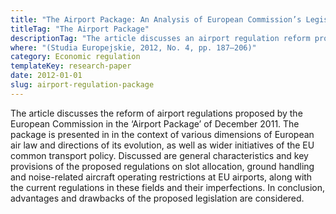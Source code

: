 ```yaml
---
title: "The Airport Package: An Analysis of European Commission’s Legislative Proposal (in Polish)"
titleTag: "The Airport Package"
descriptionTag: "The article discusses an airport regulation reform proposed by the European Commission"
where: "(Studia Europejskie, 2012, No. 4, pp. 187–206)"
category: Economic regulation
templateKey: research-paper
date: 2012-01-01
slug: airport-regulation-package
---
```


The article discusses the reform of airport regulations proposed by the European Commission in the ‘Airport Package’ of December 2011. The package is presented in in the context of various dimensions of European air law and directions of its evolution, as well as wider initiatives of the EU common transport policy. Discussed are general characteristics and key provisions of the proposed regulations on slot allocation, ground handling and noise-related aircraft operating restrictions at EU airports, along with the current regulations in these fields and their imperfections. In conclusion, advantages and drawbacks of the proposed legislation are considered.
